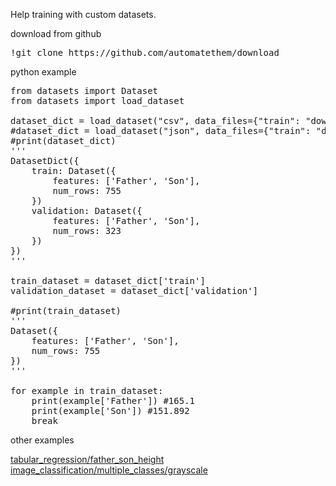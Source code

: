 Help training with custom datasets.

download from github

<pre>
!git clone https://github.com/automatethem/download
</pre>

python example

<pre>
from datasets import Dataset
from datasets import load_dataset

dataset_dict = load_dataset("csv", data_files={"train": "download/tabular_regression/father_son_height/train.csv", "validation": "download/tabular_regression/father_son_height/validation.csv"})
#dataset_dict = load_dataset("json", data_files={"train": "download/tabular_regression/father_son_height/train.json", "validation": "download/tabular_regression/father_son_height/validation.json"})
#print(dataset_dict)
'''
DatasetDict({
    train: Dataset({
        features: ['Father', 'Son'],
        num_rows: 755
    })
    validation: Dataset({
        features: ['Father', 'Son'],
        num_rows: 323
    })
})
'''

train_dataset = dataset_dict['train']
validation_dataset = dataset_dict['validation']

#print(train_dataset)
'''
Dataset({
    features: ['Father', 'Son'],
    num_rows: 755
})
'''

for example in train_dataset:
    print(example['Father']) #165.1
    print(example['Son']) #151.892
    break
</pre>

other examples

<a href="https://github.com/automatethem/download/tree/main/tabular_regression/father_son_height">tabular_regression/father_son_height</a><br>
<a href="https://github.com/automatethem/download/tree/main/image_classification/multiple_classes/grayscale">image_classification/multiple_classes/grayscale</a>


